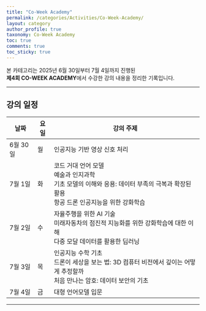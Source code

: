 ```yaml
---
title: "Co-Week Academy"
permalink: /categories/Activities/Co-Week-Academy/
layout: category
author_profile: true
taxonomy: Co-Week Academy
toc: true
comments: true
toc_sticky: true
---
```


본 카테고리는 2025년 6월 30일부터 7월 4일까지 진행된 <br> **제4회 CO-WEEK ACADEMY**에서 수강한 강의 내용을 정리한 기록입니다.

---

## 강의 일정

| 날짜       | 요일 | 강의 주제 |
|------------|------|------------|
| 6월 30일   | 월   | 인공지능 기반 영상 신호 처리 |
| 7월 1일    | 화   | 코드 거대 언어 모델<br>예술과 인지과학<br>기초 모델의 이해와 응용: 데이터 부족의 극복과 확장된 활용<br>항공 드론 인공지능을 위한 강화학습 |
| 7월 2일    | 수   | 자율주행을 위한 AI 기술<br>미래자동차의 점진적 지능화를 위한 강화학습에 대한 이해<br>다중 모달 데이터를 활용한 딥러닝 |
| 7월 3일    | 목   | 인공지능 수학 기초<br>드론이 세상을 보는 법: 3D 컴퓨터 비전에서 깊이는 어떻게 추정할까<br>처음 만나는 암호: 데이터 보안의 기초 |
| 7월 4일    | 금   | 대형 언어모델 입문 |.

---

